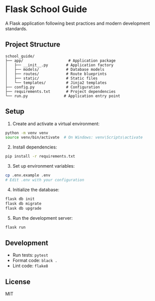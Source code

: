 # Flask School Guide

A Flask application following best practices and modern development standards.

## Project Structure

```
school_guide/
├── app/                    # Application package
│   ├── __init__.py        # Application factory
│   ├── models/            # Database models
│   ├── routes/            # Route blueprints
│   ├── static/            # Static files
│   └── templates/         # Jinja2 templates
├── config.py              # Configuration
├── requirements.txt       # Project dependencies
└── run.py                # Application entry point
```

## Setup

1. Create and activate a virtual environment:
```bash
python -m venv venv
source venv/bin/activate  # On Windows: venv\Scripts\activate
```

2. Install dependencies:
```bash
pip install -r requirements.txt
```

3. Set up environment variables:
```bash
cp .env.example .env
# Edit .env with your configuration
```

4. Initialize the database:
```bash
flask db init
flask db migrate
flask db upgrade
```

5. Run the development server:
```bash
flask run
```

## Development

- Run tests: `pytest`
- Format code: `black .`
- Lint code: `flake8`

## License

MIT 